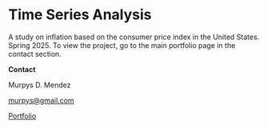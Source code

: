 # Time Series Analysis

A study on inflation based on the consumer price index in the United States. Spring 2025.
To view the project, go to the main portfolio page in the contact section.




**Contact**

Murpys D. Mendez

murpys@gmail.com

[Portfolio](https://duranmendez.github.io/Data-Science-Portfolio/)
